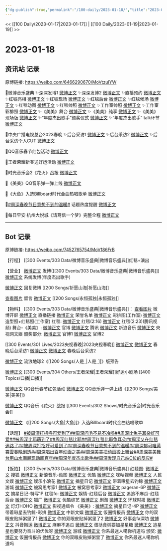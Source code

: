 ```yaml
---
{"dg-publish":true,"permalink":"/100-daily/2023-01-18/","title":"2023-01-18"}
---
```



<< [[100 Daily/2023-01-17\|2023-01-17]] | [[100 Daily/2023-01-19\|2023-01-19]] >>

# 2023-01-18

## 资讯站 记录

原博链接: https://weibo.com/6466290670/MoVtzuIYW

💫微博音乐盛典
✨深深发博1 [微博正文](https://m.weibo.cn/6466290670/4859381466536437)
✨深深发博2 [微博正文](https://m.weibo.cn/6466290670/4859382938474785)
✨直播预约 [微博正文](https://m.weibo.cn/6466290670/4859293038285782)
✨红毯亮相 [微博正文](https://m.weibo.cn/6466290670/4859321566888643)
✨红毯现场 [微博正文](https://m.weibo.cn/6466290670/4859337622951789)
✨红毯后台 [微博正文](https://m.weibo.cn/6466290670/4859338135181488)
✨红毯候场 [微博正文](https://m.weibo.cn/6466290670/4859323110916917)
✨红毯动图 [微博正文](https://m.weibo.cn/6466290670/4859325748616104)
✨红毯帅照 [微博正文](https://m.weibo.cn/6466290670/4859337924942549)
✨工作室帅照 [微博正文](https://m.weibo.cn/6466290670/4859409929080127)
✨工作室彩排照 [微博正文](https://m.weibo.cn/6466290670/4859324326745454)
✨《美美》舞台 [微博正文](https://m.weibo.cn/6466290670/4859365527652282)
✨《美美》纯享 [微博正文](https://m.weibo.cn/6466290670/4859366749249388)
✨《美美》现场版 [微博正文](https://m.weibo.cn/6466290670/4859382154143806)
✨“年度杰出歌手”颁奖仪式 [微博正文](https://m.weibo.cn/6466290670/4859374256525515)
✨“年度杰出歌手” talk环节 [微博正文](https://m.weibo.cn/6466290670/4859381847957033)

💫中央广播电视总台2023春晚
✨后台采访1 [微博正文](https://m.weibo.cn/6466290670/4859323900236393)
✨后台采访2 [微博正文](https://m.weibo.cn/6466290670/4859341275932086)
✨后台采访个人CUT [微博正文](https://m.weibo.cn/6466290670/4859368065731184)

💫QQ音乐春节红包活动 [微博正文](https://m.weibo.cn/6466290670/4859247080509087)

💫王者荣耀新春送好运活动 [微博正文](https://m.weibo.cn/6466290670/4859273547613564)

💫时光音乐会2《花火》战报 [微博正文](https://m.weibo.cn/6466290670/4859247547122373)

💫《美美》QQ音乐弹一弹上线 [微博正文](https://m.weibo.cn/6466290670/4859234002928367)

💫《大鱼》入选Billboard时代金曲热唱歌单 [微博正文](https://m.weibo.cn/6466290670/4859314575510050)

💫[#周深春晚节目意想不到的温暖#](https://s.weibo.com/weibo?q=%23%E5%91%A8%E6%B7%B1%E6%98%A5%E6%99%9A%E8%8A%82%E7%9B%AE%E6%84%8F%E6%83%B3%E4%B8%8D%E5%88%B0%E7%9A%84%E6%B8%A9%E6%9A%96%23) 话题热度提醒 [微博正文](https://m.weibo.cn/6466290670/4859342308510541)

💫每日早安·杭州大悦城《请笃信一个梦》完整全程 [微博正文](https://m.weibo.cn/6466290670/4859180928471774)

---
## Bot 记录

原博链接: https://weibo.com/7452765754/MoV186FrB

【行程】
[[300 Events/303 Data/微博音乐盛典\|微博音乐盛典]]红毯+演出

【营业】
[微博正文](https://m.weibo.cn/1736988591/4859379981494211) 发博([[300 Events/303 Data/微博音乐盛典\|微博音乐盛典]])
[微博正文](https://m.weibo.cn/1736988591/4859382037223658) 系统发博(年度杰出歌手)

[微博正文](https://m.weibo.cn/1736988591/4858854493390185) 回复微博 [[200 Songs/祈愿山海\|祈愿山海]]

[查看图片](https://wx2.sinaimg.cn/large/0088n2Pggy1ha8671sv6sj30yi07a0t5.jpg) 留言 [微博正文](https://m.weibo.cn/1736988591/4858476608100134) [[200 Songs/永恒孤独\|永恒孤独]]

【物料】
[[300 Events/303 Data/微博音乐盛典\|微博音乐盛典]]：
[查看图片](https://wx4.sinaimg.cn/large/0088n2Pggy1ha87du8a4dj30u01sytld.jpg) 微博开屏
[微博正文](https://m.weibo.cn/2183483187/4859288217976880) 直播链接
[微博正文](https://m.weibo.cn/2183483187/4859384818040930) 荣誉名单
[微博正文](https://m.weibo.cn/7478855230/4859321219550510) 彩排图(工作室)
[微博正文](https://m.weibo.cn/7478855230/4859402282862875) 造型照+红毯照(工作室)
红毯:
[微博正文](https://m.weibo.cn/2183483187/4859320615830188) 红毯(2:16)
[微博正文](https://m.weibo.cn/2591595652/4859322003359712) 红毯(2:23)(腾讯视频)
舞台-《美美》:
[微博正文](https://m.weibo.cn/2183483187/4859360423192165) 官博
[微博正文](https://m.weibo.cn/3758512144/4859361740463103) 腾讯
[微博正文](https://m.weibo.cn/1266269835/4859361543330310) 新浪音乐
[微博正文](https://m.weibo.cn/7735105675/4859363153942750) 央视网文娱
颁奖部分:
[微博正文](https://m.weibo.cn/2183483187/4859371375563157) 官博1
[微博正文](https://m.weibo.cn/2183483187/4859371216176178) 官博2

[[300 Events/301 Lives/2023央视春晚\|2023央视春晚]]
[微博正文](https://m.weibo.cn/2656274875/4859321701636377) [微博正文](https://m.weibo.cn/3266943013/4859352052402122) 春晚后台采访1
[微博正文](https://m.weibo.cn/3506728370/4859336351820173) [微博正文](https://m.weibo.cn/6466290670/4859368065731184) 春晚后台采访2

[微博正文](https://m.weibo.cn/6436669966/4859237370435798) 流浪地球2《[[200 Songs/人是_\|人是_]]》版预告

[微博正文](https://m.weibo.cn/5698023579/4859261210859612) [[300 Events/304 Others/王者荣耀\|王者荣耀]]好运小剧场 [[400 Topics/口播\|口播]]

[微博正文](https://m.weibo.cn/2169129705/4859215850767013) QQ音乐春节红包活动
[微博正文](https://m.weibo.cn/2169129705/4859232203049830) QQ音乐弹一弹上线《[[200 Songs/美美\|美美]]》

[微博正文](https://m.weibo.cn/2169129705/4859234720942432) QQ音乐《花火》战报 [[300 Events/302 Shows/时光音乐会\|时光音乐会]]

[微博正文](https://m.weibo.cn/7747130271/4859278785774137) 《[[200 Songs/大鱼\|大鱼]]》入选Billboard时代金曲热唱歌单

【话题】
[#被周深打招呼可爱到了#](https://s.weibo.com/weibo?q=%23%E8%A2%AB%E5%91%A8%E6%B7%B1%E6%89%93%E6%8B%9B%E5%91%BC%E5%8F%AF%E7%88%B1%E5%88%B0%E4%BA%86%23)[#周深问毛不易不冷吗#](https://s.weibo.com/weibo?q=%23%E5%91%A8%E6%B7%B1%E9%97%AE%E6%AF%9B%E4%B8%8D%E6%98%93%E4%B8%8D%E5%86%B7%E5%90%97%23)[#周深比兔子耳朵好可爱#](https://s.weibo.com/weibo?q=%23%E5%91%A8%E6%B7%B1%E6%AF%94%E5%85%94%E5%AD%90%E8%80%B3%E6%9C%B5%E5%A5%BD%E5%8F%AF%E7%88%B1%23)[#被周深比耶萌到了#](https://s.weibo.com/weibo?q=%23%E8%A2%AB%E5%91%A8%E6%B7%B1%E6%AF%94%E8%80%B6%E8%90%8C%E5%88%B0%E4%BA%86%23)[#周深红毯比耶#](https://s.weibo.com/weibo?q=%23%E5%91%A8%E6%B7%B1%E7%BA%A2%E6%AF%AF%E6%AF%94%E8%80%B6%23)[#周深红毯比耶兔耳朵#](https://s.weibo.com/weibo?q=%23%E5%91%A8%E6%B7%B1%E7%BA%A2%E6%AF%AF%E6%AF%94%E8%80%B6%E5%85%94%E8%80%B3%E6%9C%B5%23)[#周深又在红毯迷路了#](https://s.weibo.com/weibo?q=%23%E5%91%A8%E6%B7%B1%E5%8F%88%E5%9C%A8%E7%BA%A2%E6%AF%AF%E8%BF%B7%E8%B7%AF%E4%BA%86%23)[#被周深打招呼可爱到了#](https://s.weibo.com/weibo?q=%23%E8%A2%AB%E5%91%A8%E6%B7%B1%E6%89%93%E6%8B%9B%E5%91%BC%E5%8F%AF%E7%88%B1%E5%88%B0%E4%BA%86%23)[#周深春晚节目意想不到的温暖#](https://s.weibo.com/weibo?q=%23%E5%91%A8%E6%B7%B1%E6%98%A5%E6%99%9A%E8%8A%82%E7%9B%AE%E6%84%8F%E6%83%B3%E4%B8%8D%E5%88%B0%E7%9A%84%E6%B8%A9%E6%9A%96%23)[#周深郁可唯黄霄雲春晚剧透#](https://s.weibo.com/weibo?q=%23%E5%91%A8%E6%B7%B1%E9%83%81%E5%8F%AF%E5%94%AF%E9%BB%84%E9%9C%84%E9%9B%B2%E6%98%A5%E6%99%9A%E5%89%A7%E9%80%8F%23)[#周深唱出百年动画之美#](https://s.weibo.com/weibo?q=%23%E5%91%A8%E6%B7%B1%E5%94%B1%E5%87%BA%E7%99%BE%E5%B9%B4%E5%8A%A8%E7%94%BB%E4%B9%8B%E7%BE%8E%23)[#周深美美把动画搬上舞台#](https://s.weibo.com/weibo?q=%23%E5%91%A8%E6%B7%B1%E7%BE%8E%E7%BE%8E%E6%8A%8A%E5%8A%A8%E7%94%BB%E6%90%AC%E4%B8%8A%E8%88%9E%E5%8F%B0%23)[#周深美美舞台用山水画展现动画百年#](https://s.weibo.com/weibo?q=%23%E5%91%A8%E6%B7%B1%E7%BE%8E%E7%BE%8E%E8%88%9E%E5%8F%B0%E7%94%A8%E5%B1%B1%E6%B0%B4%E7%94%BB%E5%B1%95%E7%8E%B0%E5%8A%A8%E7%94%BB%E7%99%BE%E5%B9%B4%23)[#周深年度杰出歌手#](https://s.weibo.com/weibo?q=%23%E5%91%A8%E6%B7%B1%E5%B9%B4%E5%BA%A6%E6%9D%B0%E5%87%BA%E6%AD%8C%E6%89%8B%23)[#周深发现自己站C位的反应#](https://s.weibo.com/weibo?q=%23%E5%91%A8%E6%B7%B1%E5%8F%91%E7%8E%B0%E8%87%AA%E5%B7%B1%E7%AB%99C%E4%BD%8D%E7%9A%84%E5%8F%8D%E5%BA%94%23)

【饭拍】
[[300 Events/303 Data/微博音乐盛典\|微博音乐盛典]]
红毯图:
[微博正文](https://m.weibo.cn/1843633441/4859324642362462) 搜狐
[微博正文](https://m.weibo.cn/1266269835/4859324486388105) 新浪音乐-动图
[微博正文](https://m.weibo.cn/1642904381/4859331021904992) 优酷
[微博正文](https://m.weibo.cn/1809436135/4859334611699854) 咪咕视频
[微博正文](https://m.weibo.cn/7362512027/4859354832438486) 人民文娱
[微博正文](https://m.weibo.cn/5611783716/4859324809347651) 娱乐小浪花
[微博正文](https://m.weibo.cn/6859101100/4859326592716390) 摘星日记
[微博正文](https://m.weibo.cn/3246571812/4859323748979594) 带着啾星去钓鲸
[微博正文](https://m.weibo.cn/1801743981/4859322783763004) 游城
[微博正文](https://m.weibo.cn/6963919213/4859319953133799) 被窝思考家1
[微博正文](https://m.weibo.cn/6963919213/4859329812894623) 被窝思考家2
[微博正文](https://m.weibo.cn/7633014126/4859412176444486) pageran-6P
[微博正文](https://m.weibo.cn/6859101100/4859412142890661) 摘星日记-特写1P
红毯fo:
[微博正文](https://m.weibo.cn/6579479488/4859313359951947) 娱情-红毯后台
[微博正文](https://m.weibo.cn/5657474252/4859341850811791) 追追不麻瓜-红毯后台
[微博正文](https://m.weibo.cn/6525010965/4859324930725845) 狐厂
[微博正文](https://m.weibo.cn/5546124973/4859317393822903) 优酷综艺
[微博正文](https://m.weibo.cn/5697928291/4859317444937293) 剧淘
[微博正文](https://m.weibo.cn/7442413095/4859319507748151) 环球时报
[微博正文](https://m.weibo.cn/5367837096/4859321902436697) 灯灯HOHO
[微博正文](https://m.weibo.cn/3666565210/4859318471495581) 影视通缉令
《美美》:
[微博正文](https://m.weibo.cn/6859101100/4859364270152365) 摘星日记-4P
[微博正文](https://m.weibo.cn/3246571812/4859360981549933) 带着啾星去钓鲸-彩排
[微博正文](https://m.weibo.cn/7728745629/4859363023659272) 中新文娱
[微博正文](https://m.weibo.cn/5927465467/4859356081823135) 饭圈情报员
[微博正文](https://m.weibo.cn/1951132625/4859360671698990) 你的双眼皮贴掉粥里了1
[微博正文](https://m.weibo.cn/1951132625/4859361669417298) 你的双眼皮贴掉粥里了2
[微博正文](https://m.weibo.cn/6147237910/4859361799703633) 好事会fa深叻
[微博正文](https://m.weibo.cn/5122158435/4859370628193275) 抖音搬运
[微博正文](https://m.weibo.cn/5657474252/4859370733312128) 麻麻不追瓜
[微博正文](https://m.weibo.cn/6048634807/4859392824181360) 蛋挞食粥要加星星糖
[微博正文](https://m.weibo.cn/7633597699/4859393386743150) 追星星也要努力奋斗的优优呀
[微博正文](https://m.weibo.cn/1801743981/4859400713410421) 游城
[微博正文](https://m.weibo.cn/7724525486/4859409887660976) 你系最迷人噶你机道吗
颁奖:
[微博正文](https://m.weibo.cn/5927465467/4859366384337047) 饭圈情报员
[微博正文](https://m.weibo.cn/1951132625/4859368883620401) 你的双眼皮贴掉粥里了
[微博正文](https://m.weibo.cn/7724525486/4859395067877176) 你系最迷人噶你机道吗
